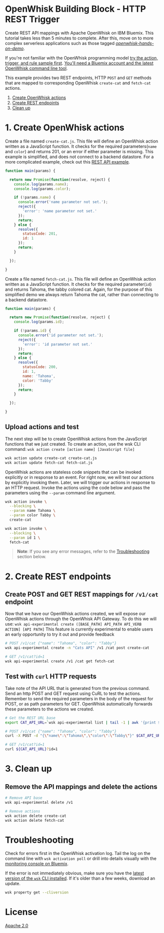 # OpenWhisk Building Block - HTTP REST Trigger
Create REST API mappings with Apache OpenWhisk on IBM Bluemix. This tutorial takes less than 5 minutes to complete. After this, move on to more complex serverless applications such as those tagged [_openwhisk-hands-on-demo_](https://github.com/search?q=topic%3Aopenwhisk-hands-on-demo+org%3AIBM&type=Repositories).

If you're not familiar with the OpenWhisk programming model [try the action, trigger, and rule sample first](https://github.com/IBM/openwhisk-action-trigger-rule). [You'll need a Bluemix account and the latest OpenWhisk command line tool](https://github.com/IBM/openwhisk-action-trigger-rule/blob/master/docs/OPENWHISK.md).

This example provides two REST endpoints, HTTP `POST` and `GET` methods that are mapped to corresponding OpenWhisk `create-cat` and `fetch-cat` actions.

1. [Create OpenWhisk actions](#1-create-openwhisk-actions)
2. [Create REST endpoints](#2-create-rest-endpoints)
4. [Clean up](#3-clean-up)

# 1. Create OpenWhisk actions
Create a file named `create-cat.js`. This file will define an OpenWhisk action written as a JavaScript function. It checks for the required parameters(`name` and `color`) and returns 201, or an error if either parameter is missing. This example is simplified, and does not connect to a backend datastore. For a more complicated example, check out this [REST API example](https://github.com/IBM/openwhisk-serverless-apis).
```javascript
function main(params) {

  return new Promise(function(resolve, reject) {
    console.log(params.name);
    console.log(params.color);

    if (!params.name) {
      console.error('name parameter not set.');
      reject({
        'error': 'name parameter not set.'
      });
      return;
    } else {
      resolve({
        statusCode: 201,
        id: 1
      });
      return;
    }

  });

}
```

Create a file named `fetch-cat.js`. This file will define an OpenWhisk action written as a JavaScript function. It checks for the required parameter(`id`) and returns Tahoma, the tabby colored cat. Again, for the purpose of this simplified demo we always return Tahoma the cat, rather than connecting to a backend datastore.
```javascript
function main(params) {

  return new Promise(function(resolve, reject) {
    console.log(params.id);

    if (!params.id) {
      console.error('id parameter not set.');
      reject({
        'error': 'id parameter not set.'
      });
      return;
    } else {
      resolve({
        statusCode: 200,
        id: 1,
        name: 'Tahoma',
        color: 'Tabby'
      });
      return;
    }

  });

}
```

## Upload actions and test
The next step will be to create OpenWhisk actions from the JavaScript functions that we just created. To create an action, use the wsk CLI command: `wsk action create [action name] [JavaScript file]`
```bash
wsk action update create-cat create-cat.js
wsk action update fetch-cat fetch-cat.js
```
OpenWhisk actions are stateless code snippets that can be invoked explicitly or in response to an event. For right now, we will test our actions by explicitly invoking them. Later, we will trigger our actions in response to an HTTP request. Invoke the actions using the code below and pass the parameters using the `--param` command line argument.

```bash
wsk action invoke \
  --blocking \
  --param name Tahoma \
  --param color Tabby \
  create-cat

wsk action invoke \
  --blocking \
  --param id 1 \
  fetch-cat
```

> **Note**: If you see any error messages, refer to the [Troubleshooting](#troubleshooting) section below.

# 2. Create REST endpoints
## Create POST and GET REST mappings for `/v1/cat` endpoint
Now that we have our OpenWhisk actions created, we will expose our OpenWhisk actions through the OpenWhisk API Gateway. To do this we will use: `wsk api-experimental create ([BASE_PATH] API_PATH API_VERB ACTION] [API PATH]`
This feature is currently experimental to enable users an early opportunity to try it out and provide feedback
```bash
# POST /v1/cat {"name": "Tahoma", "color": "Tabby"}
wsk api-experimental create -n "Cats API" /v1 /cat post create-cat

# GET /v1/cat?id=1
wsk api-experimental create /v1 /cat get fetch-cat
```

## Test with `curl` HTTP requests
Take note of the API URL that is generated from the previous command. Send an http POST and GET request using CuRL to test the actions. Remember to send the required parameters in the body of the request for POST, or as path parameters for GET. OpenWhisk automatically forwards these parameters to the actions we created.

```bash
# Get the REST URL base
export CAT_API_URL=`wsk api-experimental list | tail -1 | awk '{print $5}'`

# POST /v1/cat {"name": "Tahoma", "color": "Tabby"}
curl -X POST -d "{\"name\":\"Tahoma\",\"color\":\"Tabby\"}" $CAT_API_URL

# GET /v1/cat?id=1
curl ${CAT_API_URL}?id=1
```

# 3. Clean up
## Remove the API mappings and delete the actions

```bash
# Remove API base
wsk api-experimental delete /v1

# Remove actions
wsk action delete create-cat
wsk action delete fetch-cat
```

# Troubleshooting
Check for errors first in the OpenWhisk activation log. Tail the log on the command line with `wsk activation poll` or drill into details visually with the [monitoring console on Bluemix](https://console.ng.bluemix.net/openwhisk/dashboard).

If the error is not immediately obvious, make sure you have the [latest version of the `wsk` CLI installed](https://console.ng.bluemix.net/openwhisk/learn/cli). If it's older than a few weeks, download an update.
```bash
wsk property get --cliversion
```

# License
[Apache 2.0](LICENSE.txt)
